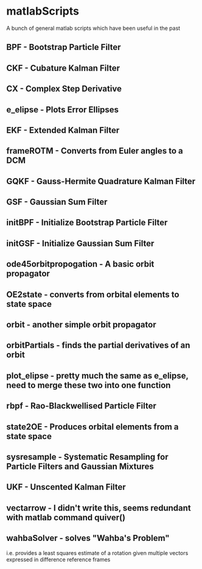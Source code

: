 # matlabScripts
A bunch of general matlab scripts which have been useful in the past

BPF - Bootstrap Particle Filter
---

CKF - Cubature Kalman Filter
---

CX - Complex Step Derivative
---

e_elipse - Plots Error Ellipses
---

EKF - Extended Kalman Filter
---

frameROTM - Converts from Euler angles to a DCM
---

GQKF - Gauss-Hermite Quadrature Kalman Filter
---

GSF - Gaussian Sum Filter
---

initBPF - Initialize Bootstrap Particle Filter
---

initGSF - Initialize Gaussian Sum Filter
---

ode45orbitpropogation - A basic orbit propagator
---

OE2state - converts from orbital elements to state space
---

orbit - another simple orbit propagator
---

orbitPartials - finds the partial derivatives of an orbit
---

plot_elipse - pretty much the same as e_elipse, need to merge these two into one function
---

rbpf - Rao-Blackwellised Particle Filter
---

state2OE - Produces orbital elements from a state space
---

sysresample - Systematic Resampling for Particle Filters and Gaussian Mixtures
---

UKF - Unscented Kalman Filter
---

vectarrow - I didn't write this, seems redundant with matlab command quiver()
---

wahbaSolver - solves "Wahba's Problem"
---
i.e. provides a least squares estimate of a rotation given multiple vectors expressed in difference reference frames
